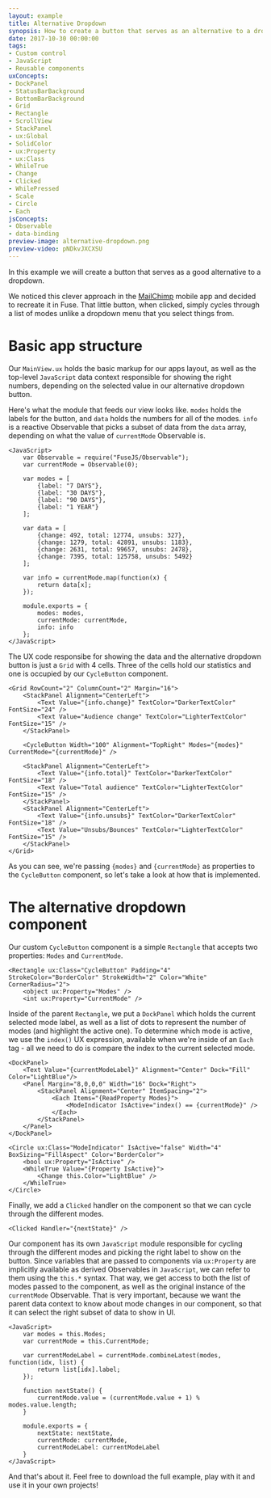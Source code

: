 ```yaml
---
layout: example
title: Alternative Dropdown
synopsis: How to create a button that serves as an alternative to a dropdown
date: 2017-10-30 00:00:00
tags:
- Custom control
- JavaScript
- Reusable components
uxConcepts:
- DockPanel
- StatusBarBackground
- BottomBarBackground
- Grid
- Rectangle
- ScrollView
- StackPanel
- ux:Global
- SolidColor
- ux:Property
- ux:Class
- WhileTrue
- Change
- Clicked
- WhilePressed
- Scale
- Circle
- Each
jsConcepts:
- Observable
- data-binding
preview-image: alternative-dropdown.png
preview-video: pNDkvJXCXSU
---
```

In this example we will create a button that serves as a good alternative to a dropdown.

We noticed this clever approach in the [MailChimp](https://mailchimp.com/) mobile app and decided to recreate it in Fuse. That little button, when clicked, simply cycles through a list of modes unlike a dropdown menu that you select things from.

# Basic app structure

Our `MainView.ux` holds the basic markup for our apps layout, as well as the top-level `JavaScript` data context responsible for showing the right numbers, depending on the selected value in our alternative dropdown button.

Here's what the module that feeds our view looks like. `modes` holds the labels for the button, and `data` holds the numbers for all of the modes. `info` is a reactive Observable that picks a subset of data from the `data` array, depending on what the value of `currentMode` Observable is.
```
<JavaScript>
    var Observable = require("FuseJS/Observable");
    var currentMode = Observable(0);

    var modes = [
        {label: "7 DAYS"},
        {label: "30 DAYS"},
        {label: "90 DAYS"},
        {label: "1 YEAR"}
    ];

    var data = [
        {change: 492, total: 12774, unsubs: 327},
        {change: 1279, total: 42891, unsubs: 1183},
        {change: 2631, total: 99657, unsubs: 2478},
        {change: 7395, total: 125758, unsubs: 5492}
    ];

    var info = currentMode.map(function(x) {
        return data[x];
    });

    module.exports = {
        modes: modes,
        currentMode: currentMode,
        info: info
    };
</JavaScript>
```

The UX code responsibe for showing the data and the alternative dropdown button is just a `Grid` with 4 cells. Three of the cells hold our statistics and one is occupied by our `CycleButton` component.
```
<Grid RowCount="2" ColumnCount="2" Margin="16">
    <StackPanel Alignment="CenterLeft">
        <Text Value="{info.change}" TextColor="DarkerTextColor" FontSize="24" />
        <Text Value="Audience change" TextColor="LighterTextColor" FontSize="15" />
    </StackPanel>

    <CycleButton Width="100" Alignment="TopRight" Modes="{modes}" CurrentMode="{currentMode}" />
    
    <StackPanel Alignment="CenterLeft">
        <Text Value="{info.total}" TextColor="DarkerTextColor" FontSize="18" />
        <Text Value="Total audience" TextColor="LighterTextColor" FontSize="15" />
    </StackPanel>
    <StackPanel Alignment="CenterLeft">
        <Text Value="{info.unsubs}" TextColor="DarkerTextColor" FontSize="18" />
        <Text Value="Unsubs/Bounces" TextColor="LighterTextColor" FontSize="15" />
    </StackPanel>
</Grid>
```

As you can see, we're passing `{modes}` and `{currentMode}` as properties to the `CycleButton` component, so let's take a look at how that is implemented.

# The alternative dropdown component

Our custom `CycleButton` component is a simple `Rectangle` that accepts two properties: `Modes` and `CurrentMode`.
```
<Rectangle ux:Class="CycleButton" Padding="4" StrokeColor="BorderColor" StrokeWidth="2" Color="White" CornerRadius="2">
    <object ux:Property="Modes" />
    <int ux:Property="CurrentMode" />
```

Inside of the parent `Rectangle`, we put a `DockPanel` which holds the current selected mode label, as well as a list of dots to represent the number of modes (and highlight the active one). To determine which mode is active, we use the `index()` UX expression, available when we're inside of an `Each` tag - all we need to do is compare the index to the current selected mode.
```
<DockPanel>
    <Text Value="{currentModeLabel}" Alignment="Center" Dock="Fill" Color="LightBlue"/>
    <Panel Margin="8,0,0,0" Width="16" Dock="Right">
        <StackPanel Alignment="Center" ItemSpacing="2">
            <Each Items="{ReadProperty Modes}">
                <ModeIndicator IsActive="index() == {currentMode}" />
            </Each>
        </StackPanel>
    </Panel>
</DockPanel>

<Circle ux:Class="ModeIndicator" IsActive="false" Width="4" BoxSizing="FillAspect" Color="BorderColor">
    <bool ux:Property="IsActive" />
    <WhileTrue Value="{Property IsActive}">
        <Change this.Color="LightBlue" />
    </WhileTrue>
</Circle>
```

Finally, we add a `Clicked` handler on the component so that we can cycle through the different modes.
```
<Clicked Handler="{nextState}" />
```

Our component has its own `JavaScript` module responsible for cycling through the different modes and picking the right label to show on the button. Since variables that are passed to components via `ux:Property` are implicitly available as derived Observables in `JavaScript`, we can refer to them using the `this.*` syntax. That way, we get access to both the list of modes passed to the component, as well as the original instance of the `currentMode` Observable. That is very important, because we want the parent data context to know about mode changes in our component, so that it can select the right subset of data to show in UI.
```
<JavaScript>
    var modes = this.Modes;
    var currentMode = this.CurrentMode;

    var currentModeLabel = currentMode.combineLatest(modes, function(idx, list) {
        return list[idx].label;
    });

    function nextState() {
        currentMode.value = (currentMode.value + 1) % modes.value.length;
    }

    module.exports = {
        nextState: nextState,
        currentMode: currentMode,
        currentModeLabel: currentModeLabel
    }
</JavaScript>
```

And that's about it. Feel free to download the full example, play with it and use it in your own projects!
